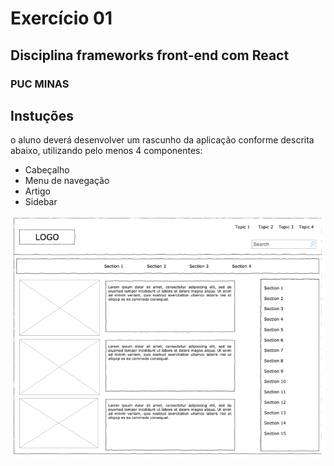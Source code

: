 # Exercício 01

## Disciplina frameworks front-end com React

### PUC MINAS

## Instuções

o aluno deverá desenvolver um rascunho da aplicação conforme descrita abaixo, utilizando pelo menos 4 componentes:

- Cabeçalho
- Menu de navegação
- Artigo
- Sidebar

![Rascunho da aplicação](./public/rascunho.png)
